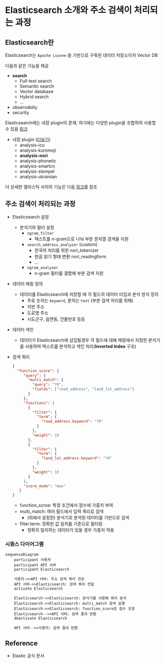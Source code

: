 # Elasticsearch 소개와 주소 검색이 처리되는 과정

## Elasticsearch란

Elasticsearch는 `Apache Lucene` 을 기반으로 구축된 데이터 저장소이자 Vector DB

다음과 같은 기능을 제공

- **search**
    - Full-text search
    - Semantic search
    - Vector database
    - Hybrid search
    - …
- observabiliy
- security

Elasticsearch에는 내장 plugin이 존재, 여기에는 다양한 plugin을 조합하여 사용할 수 있음 [링크](https://www.elastic.co/guide/en/elasticsearch/plugins/8.17/intro.html)

- 내장 plugin ([더보기](https://github.com/elastic/elasticsearch/tree/main/plugins))
    - analysis-icu
    - analysis-kuromoji
    - **analysis-nori**
    - analysis-phonetic
    - analysis-smartcn
    - analysis-stempel
    - analysis-ukrainian

더 상세한 엘라스틱 서치의 기능은 다음 [링크](https://www.elastic.co/elasticsearch/features)를 참조

## 주소 검색이 처리되는 과정

- Elasticsearch 설정
    - 분석기와 필터 설정
        - `ngram_filter`
            - 텍스트를 n-gram으로 나눠 부분 문자열 검색을 지원
        - `search_address_analyzer` (custom)
            - 한국어 처리를 위한 nori_tokenizer
            - 한글 읽기 형태 변환 nori_readingform
            - …
        - `ngram_analyzer`
            - n-gram 필터를 결합해 부분 검색 지원
- 데이터 매핑 정의
    - 데이터를 Elasticsearch에 저장할 때 각 필드의 데이터 타입과 분석 방식 정의
        - 주로 숫자는 `keyword`, 문자는 `text` (부분 검색 처리를 위해)
        - 지번 주소
        - 도로명 주소
        - 시도군구, 읍면동, 건물번호 등등
- 데이터 색인
    - 데이터가 Elasticsearch에 삽입될경우 각 필드에 대해 매핑에서 지정한 분석기를 사용하여 텍스트를 분석하고 색인 처리(**Inverted Index** 구조)
- 검색 쿼리
    
    ```json
    {
      "function_score": {
         "query": {
           "multi_match": {
             "query": "?0",
             "fields": ["road_address", "land_lot_address"]
           }
         },
         "functions": [
           {
             "filter": {
               "term": {
                 "road_address.keyword": "?0"
               }
             },
             "weight": 10
           },
           {
             "filter": {
               "term": {
                 "land_lot_address.keyword": "?0"
               }
             },
             "weight": 10
           }
         ],
         "score_mode": "max"
       }
    }
    ```
    
    - function_scroe: 특정 조건에서 점수에 가중치 부여
    - multi_match: 여러 필드에서 입력 쿼리로 검색
        - (위에서 설정한) 분석기로 분석된 데이터를 기반으로 검색
    - filter.term: 정확한 값 일치를 기준으로 필터링
        - 정확히 일치하는 데이터가 있을 경우 가중치 적용
    

### 시퀀스 다이어그램

```mermaid
sequenceDiagram
    participant 사용자
    participant API 서버
    participant Elasticsearch

    사용자->>API 서버: 주소 검색 쿼리 전송
    API 서버->>Elasticsearch: 검색 쿼리 전달
    activate Elasticsearch

    Elasticsearch->>Elasticsearch: 분석기를 사용해 쿼리 분석
    Elasticsearch->>Elasticsearch: multi_match 검색 실행
    Elasticsearch->>Elasticsearch: function_score로 점수 조정
    Elasticsearch-->>API 서버: 검색 결과 반환
    deactivate Elasticsearch

    API 서버-->>사용자: 검색 결과 반환
```

## Reference

- Elastic 공식 문서
